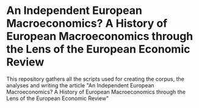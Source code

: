 # An Independent European Macroeconomics? A History of European Macroeconomics through the Lens of the European Economic Review

This repository gathers all the scripts used for creating the corpus, the analyses and writing the article 
"An Independent European Macroeconomics? A History of European Macroeconomics through the Lens of the European Economic Review"
